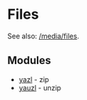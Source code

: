 # Files

See also: [/media/files](https://github.com/blewisio/hqm/tree/master/media/files).

## Modules

* [yazl](https://github.com/thejoshwolfe/yazl) - zip
* [yauzl](https://github.com/thejoshwolfe/yauzl) - unzip
